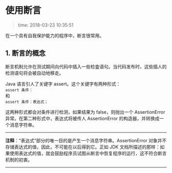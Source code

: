 # 使用断言
>time: 2018-03-23 10:35:51

在一个具有自我保护能力的程序中，断言很常用。

## 1. 断言的概念
断言机制允许在测试期间向代码中插入一些检査语句。当代码发布时，这些插人的检测语句将会被自动地移走。

Java 语言引人了关键字 assert。这个关键字有两种形式：  
`assert 条件：`  
和  
`assert 条件：表达式；`

这两种形式都会对条件进行检测，如果结果为 false，则抛出一个 AssertionError 异常。在第二种形式中，表达式将被传人 AssertionError 的构造器，并转换成一个消息字符串。

***
**注释**：“表达式”部分的唯一目的是产生一个消息字符串。AssertionError 对象并不存储表达式的值，因此，不可能在以后得到它。正如 JDK 文档所描述的那样：如果使用表达式的值，就会鼓励程序员试图从断言中恢复程序的运行，这不符合断言机制的初衷。
***


